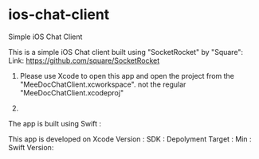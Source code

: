 # ios-chat-client
Simple iOS Chat Client 


This is a simple iOS Chat client built using "SocketRocket" by "Square":
Link: https://github.com/square/SocketRocket

1. Please use Xcode to open this app and open the project from the "MeeDocChatClient.xcworkspace".
not the regular "MeeDocChatClient.xcodeproj"

2.


The app is built using Swift :



This app is developed on 
Xcode Version :
SDK :
Depolyment Target :
Min :
Swift Version: 

